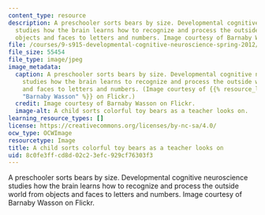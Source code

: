 ```yaml
---
content_type: resource
description: A preschooler sorts bears by size. Developmental cognitive neuroscience
  studies how the brain learns how to recognize and process the outside world from
  objects and faces to letters and numbers. Image courtesy of Barnaby Wasson on Flickr.
file: /courses/9-s915-developmental-cognitive-neuroscience-spring-2012/8c0fe3ffcd8d02c23efc929cf76303f3_9-s915s12.jpg
file_size: 55454
file_type: image/jpeg
image_metadata:
  caption: A preschooler sorts bears by size. Developmental cognitive neuroscience
    studies how the brain learns to recognize and process the outside world from objects
    and faces to letters and numbers. (Image courtesy of {{% resource_link "ad205ea0-0f76-48e3-ba11-3e54087367f1"
    "Barnaby Wasson" %}} on Flickr.)
  credit: Image courtesy of Barnaby Wasson on Flickr.
  image-alt: A child sorts colorful toy bears as a teacher looks on.
learning_resource_types: []
license: https://creativecommons.org/licenses/by-nc-sa/4.0/
ocw_type: OCWImage
resourcetype: Image
title: A child sorts colorful toy bears as a teacher looks on
uid: 8c0fe3ff-cd8d-02c2-3efc-929cf76303f3
---
```

A preschooler sorts bears by size. Developmental cognitive neuroscience studies how the brain learns how to recognize and process the outside world from objects and faces to letters and numbers. Image courtesy of Barnaby Wasson on Flickr.